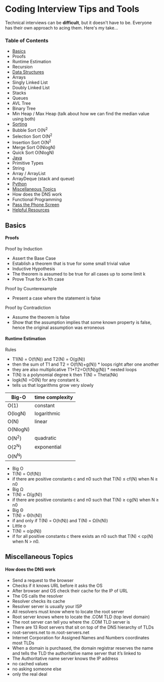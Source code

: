 # Coding Interview Tips and Tools
Technical interviews can be **difficult**, but it doesn't have to be. Everyone has their own approach to acing them. Here's my take...

### Table of Contents
*  [Basics](#basics)
  *  Proofs
  *  Runtime Estimation
  *  Recursion
*  [Data Structures](#data-structures)
  *  Arrays
  *  Singly Linked List
  *  Doubly Linked List
  *  Stacks
  *  Queues
  *  AVL Tree
  *  Binary Tree
  *  Min Heap / Max Heap (talk about how we can find the median value using both)
*  [Sorting](#sorting)
  *  Bubble Sort O(N<sup>2</sup>
  *  Selection Sort O(N<sup>2</sup>
  *  Insertion Sort O(N<sup>2</sup>
  *  Merge Sort O(NlogN)
  *  Quick Sort O(NlogN)
*  [Java](#java)
  *  Primitive Types
  *  String
  *  Array / ArrayList
  *  ArrayDeque (stack and queue)
*  [Python](#python)
*  [Miscellaneous Topics](#miscellaneous-topics)
  *  How does the DNS work
  *  Functional Programming
*  [Pass the Phone Screen](#pass-the-phone-screen)
*  [Helpful Resources](#helpful-resources)


## Basics

#### Proofs
Proof by Induction</br>
*  Assert the Base Case
  *  Establish a theorem that is true for some small trivial value
*  Inductive Hypothesis 
  *  The theorem is assumed to be true for all cases up to some limit k
*  Prove True for k+1th case

Proof by Counterexample</br>
* Present a case where the statement is false

Proof by Contradiction</br>
*  Assume the theorem is false
*  Show that the assumption implies that some known property is false, hence the original assumption was erroneous

#### Runtime Estimation

Rules
*  T1(N) = O(f(N)) and T2(N) = O(g(N))
  *  then the sum of T1 and T2  = O(f(N)+g(N))
    *  loops right after one another
  *  they are also multiplicative T1*T2=O(f(N)g(N))
    *  nested loops
*  T(N) is a polynomial degree k then T(N) = Theta(Nk)
*  logk(N) =O(N) for any constant k.
  *  tells us that logarithms grow very slowly


| Big-O  | time complexity |
| ------------- | ------------- |
| O(1)  | constant  |
| O(logN)  | logarithmic  |
|O(N)            | linear      |
|O(NlogN)        |             |
|O(N<sup>2</sup>)| quadratic   |
|O(2<sup>N</sup>)| exponential |
|O(N<sup>N</sup>)|             |

*  Big O
  *  T(N) = O(f(N))
  *  if there are positive constants c and n0 such that T(N) ≤ cf(N) when N ≥ n0
*  Big Ω
  *  T(N) = Ω(g(N)) 
  *  if there are positive constants c and n0 such that T(N) ≥ cg(N) when N ≥ n0
*  Big Θ
  *  T(N) = Θ(h(N))
  *  if and only if T(N) = O(h(N)) and T(N) = Ω(h(N)) 
*  Little o
  *  T(N) = o(p(N))
  *  if for all positive constants c there exists an n0 such that T(N) < cp(N) when N > n0. 

## Miscellaneous Topics

#### How does the DNS work

*  Send a request to the browser
  *  Checks if it knows URL before it asks the OS
*  After browser and OS check their cache for the IP of URL
  *  The OS calls the resolver 
*  Resolver checks its cache
*  Resolver server is usually your ISP
  *  All resolvers must know where to locate the root server
*  Root server knows where to locate the .COM TLD (top level domain)
*  The root server can tell you where the .COM TLD server is
*  There are 13 Root servers that sit on top of the DNS hierarchy of TLDs
  *  root-servers.net to m.root-servers.net
*  Internet Corporation for Assigned Names and Numbers coordinates most TLDs
*  When a domain is purchased, the domain registrar reserves the name and tells the TLD the authoritative name server that it’s linked to
*  The Authoritative name server knows the IP address
  *  no cached values
  *  no asking someone else
  *  only the real deal
